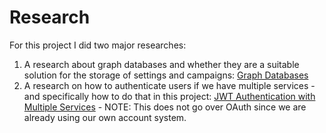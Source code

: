 # Research

For this project I did two major researches:
1. A research about graph databases and whether they are a suitable solution for the storage of settings and campaigns: [Graph Databases](Graph-Databases.pdf)
2. A research on how to authenticate users if we have multiple services - and specifically how to do that in this project: [JWT Authentication with Multiple Services](JWT-Authentication-with-Multiple-Services.pdf) - NOTE: This does not go over OAuth since we are already using our own account system.

